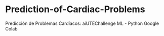 # Prediction-of-Cardiac-Problems
Predicción de Problemas Cardíacos: aiUTEChallenge ML - Python Google Colab
